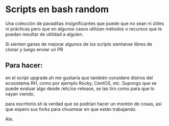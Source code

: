 # Scripts en bash random
Una colección de pavaditas insignificantes que puede que no sean ni útiles ni prácticas pero que en algunos casos utilizan métodos
o recursos que le puedan resultar de utilidad a alguien. 

Si sienten ganas de mejorar algunos de los scripts sientanse libres de clonar y luego enviar un PR


## Para hacer:

en el script upgrade.sh me gustaría que también considere distros del ecosistema RH, como por ejemplo Rocky, CentOS, etc.
Supongo que se puede evaluar algo desde /etc/os-release, se las tiro como para que lo vayan viendo.


para escritorio.sh la verdad que se podrían hacer un montón de cosas, así que espero sus forks para chusmear en que están trabajando.

Ale.
